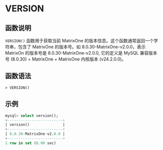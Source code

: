 # **VERSION**

## **函数说明**

`VERSION()` 函数用于获取当前 MatrixOne 的版本信息。这个函数通常返回一个字符串，包含了 MatrixOne 的版本号。如 8.0.30-MatrixOne-v2.0.0，表示 MatrixOn 的版本号是 8.0.30-MatrixOne-v2.0.0, 它的定义是 MySQL 兼容版本号 (8.0.30) + MatrixOne + MatrixOne 内核版本 (v24.2.0.0)。

## **函数语法**

```
> VERSION()
```

## **示例**

```sql
mysql> select version();
+-------------------------+
| version()               |
+-------------------------+
| 8.0.30-MatrixOne-v2.0.0 |
+-------------------------+
1 row in set (0.00 sec)
```

